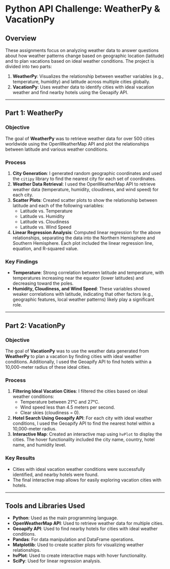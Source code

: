 # Python API Challenge: WeatherPy & VacationPy

## Overview

These assignments focus on analyzing weather data to answer questions about how weather patterns change based on geographic location (latitude) and to plan vacations based on ideal weather conditions. The project is divided into two parts:

1. **WeatherPy**: Visualizes the relationship between weather variables (e.g., temperature, humidity) and latitude across multiple cities globally.
2. **VacationPy**: Uses weather data to identify cities with ideal vacation weather and find nearby hotels using the Geoapify API.

---

## Part 1: WeatherPy

### Objective

The goal of **WeatherPy** was to retrieve weather data for over 500 cities worldwide using the OpenWeatherMap API and plot the relationships between latitude and various weather conditions.

### Process

1. **City Generation**: I generated random geographic coordinates and used the `citipy` library to find the nearest city for each set of coordinates.
2. **Weather Data Retrieval**: I used the OpenWeatherMap API to retrieve weather data (temperature, humidity, cloudiness, and wind speed) for each city.
3. **Scatter Plots**: Created scatter plots to show the relationship between latitude and each of the following variables:
   - Latitude vs. Temperature
   - Latitude vs. Humidity
   - Latitude vs. Cloudiness
   - Latitude vs. Wind Speed
4. **Linear Regression Analysis**: Computed linear regression for the above relationships, separating the data into the Northern Hemisphere and Southern Hemisphere. Each plot included the linear regression line, equation, and R-squared value.

### Key Findings

- **Temperature**: Strong correlation between latitude and temperature, with temperatures increasing near the equator (lower latitudes) and decreasing toward the poles.
- **Humidity, Cloudiness, and Wind Speed**: These variables showed weaker correlations with latitude, indicating that other factors (e.g., geographic features, local weather patterns) likely play a significant role.

---

## Part 2: VacationPy

### Objective

The goal of **VacationPy** was to use the weather data generated from **WeatherPy** to plan a vacation by finding cities with ideal weather conditions. Additionally, I used the Geoapify API to find hotels within a 10,000-meter radius of these ideal cities.

### Process

1. **Filtering Ideal Vacation Cities**: I filtered the cities based on ideal weather conditions:
   - Temperature between 21°C and 27°C.
   - Wind speed less than 4.5 meters per second.
   - Clear skies (cloudiness = 0).
2. **Hotel Search Using Geoapify API**: For each city with ideal weather conditions, I used the Geoapify API to find the nearest hotel within a 10,000-meter radius.
3. **Interactive Map**: Created an interactive map using `hvPlot` to display the cities. The hover functionality included the city name, country, hotel name, and humidity level.

### Key Results

- Cities with ideal vacation weather conditions were successfully identified, and nearby hotels were found.
- The final interactive map allows for easily exploring vacation cities with hotels.

---

## Tools and Libraries Used

- **Python**: Used as the main programming language.
- **OpenWeatherMap API**: Used to retrieve weather data for multiple cities.
- **Geoapify API**: Used to find nearby hotels for cities with ideal weather conditions.
- **Pandas**: For data manipulation and DataFrame operations.
- **Matplotlib**: Used to create scatter plots for visualizing weather relationships.
- **hvPlot**: Used to create interactive maps with hover functionality.
- **SciPy**: Used for linear regression analysis.
